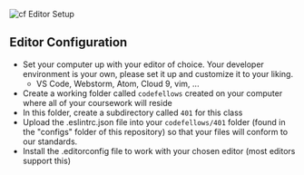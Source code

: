 ![cf](http://i.imgur.com/7v5ASc8.png) Editor Setup

## Editor Configuration
- Set your computer up with your editor of choice. Your developer environment is your own, please set it up and customize it to your liking.
  - VS Code, Webstorm, Atom, Cloud 9, vim, ...
- Create a working folder called `codefellows` created on your computer where all of your coursework will reside
- In this folder, create a subdirectory called `401` for this class
- Upload the  .eslintrc.json file into your `codefellows/401` folder (found in the "configs" folder of this repository) so that your files will conform to our standards.
- Install the .editorconfig file to work with your chosen editor (most editors support this)
